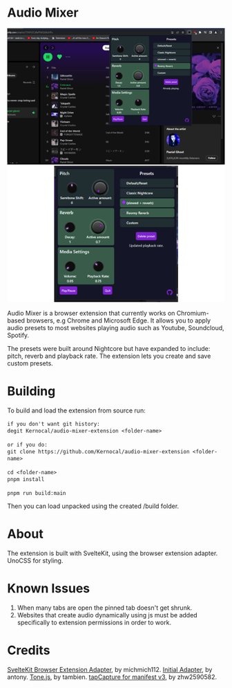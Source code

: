 # Audio Mixer
![extension spotify image](screenshots/1280window.png "Audio Mixer Extension on Spotify")
![extension image](screenshots/640extension.png "Audio Mixer Extension")

Audio Mixer is a browser extension that currently works on Chromium-based browsers, e.g Chrome and Microsoft Edge. It allows you to apply audio presets to most websites playing audio such as Youtube, Soundcloud, Spotify.

The presets were built around Nightcore but have expanded to include: pitch, reverb and playback rate. The extension lets you create and save custom presets.

# Building

To build and load the extension from source run:

```
if you don't want git history:
degit Kernocal/audio-mixer-extension <folder-name>

or if you do:
git clone https://github.com/Kernocal/audio-mixer-extension <folder-name>

cd <folder-name>
pnpm install

pnpm run build:main
```

Then you can load unpacked using the created /build folder.

# About

The extension is built with SvelteKit, using the browser extension adapter.
UnoCSS for styling.

# Known Issues

1. When many tabs are open the pinned tab doesn't get shrunk.
2. Websites that create audio dynamically using js must be added specifically to extension permissions in order to work.  

# Credits

[SvelteKit Browser Extension Adapter](https://github.com/michmich112/sveltekit-adapter-chrome-extension), by michmich112.
[Initial Adapter](https://github.com/antony/sveltekit-adapter-browser-extension), by antony.
[Tone.js](https://tonejs.github.io/), by tambien.
[tapCapture for manifest v3](https://github.com/zhw2590582/chrome-audio-capture), by zhw2590582.
